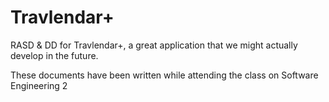 # Travlendar+
RASD &amp; DD for Travlendar+, a great application that we might actually develop in the future.

These documents have been written while attending the class on Software Engineering 2

